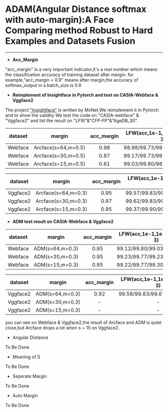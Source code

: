 # ADAM(Angular Distance softmax with auto-margin):A Face Comparing method Robust to Hard Examples and Datasets Fusion

---

- **Acc_Margin**

"acc_margin" is a very important indicator,it's a real number which means the classification accuracy of training dataset after margin.
for example,"acc_margin = 0.9" means after margin,the accuracy of softmax_output in a batch_size is 0.9

- **Reimplement of Insightface in Pytorch and test on CASIA-Webface & Vggface2**

The project ["Insightface"](https://github.com/deepinsight/insightface) is written by MxNet,We reimplement it in Pytorch and to show the validity We test the code on "CASIA-webface" & "Vggface2"
and list the result on "LFW"&"CFP-FP"&"AgeDB_30".

dataset|margin|acc_margin|LFW(acc,1e-1,1e-2,3e-3,1e-3)|CFP-FP|AgeDB_30
:---:|:---:|:---:|:---:|:---:|:---:
Webface|Arcface(s=64,m=0.5)|0.98|98.98/99.73/99.00/98.43/97.93|95.06/97.11/87.76/86.16/77.16|93.28/94.77/80.13/75.70/58.13
Webface|Arcface(s=30,m=0.5)|0.87|99.17/99.73/99.17/98.77/97.13|95.44/97.37/90.42/87.42/81.56|93.45/95.27/80.87/75.43/60.87
Webface|Arcface(s=15,m=0.5)|0.61|99.03/99.80/98.93/98.53/96.73|96.13/98.08/88.68/85.71/80.25|93.02/94.90/74.70/67.23/51.13

dataset|margin|acc_margin|LFW(acc,1e-1,1e-2,3e-3,1e-3)|CFP-FP|AgeDB_30
:---:|:---:|:---:|:---:|:---:|:---:
Vggface2|Arcface(s=64,m=0.3)|0.95|99.57/99.83/99.67/99.47/98.90|98.14/99.34/96.88/95.60/91.19|95.20/97.20/87.83/87.20/69.30
Vggface2|Arcface(s=30,m=0.3)|0.97|99.62/99.83/99.63/99.57/99.27|98.13/99.49/97.31/96.17/93.60|94.83/96.97/85.90/83.27/70.53
Vggface2|Arcface(s=15,m=0.3)|0.95|99.37/99.90/99.43/99.20/98.43|97.33/99.00/95.03/93.68/87.59|91.57/93.07/61.37/52.40/28.40

- **ADM test result on CASIA-Webface & Vggface2**

dataset|margin|acc_margin|LFW(acc,1e-1,1e-2,3e-3,1e-3)|CFP-FP|AgeDB_30
:---:|:---:|:---:|:---:|:---:|:---:
Webface|ADM(s=64,m=0.3)|0.95|99.12/99.80/99.03/98.70/97.53|94.94/97.77/88.94/86.19/74.16|93.60/95.03/81.13/72.73/53.10
Webface|ADM(s=30,m=0.3)|0.95|99.23/99.77/99.23/98.90/97.43|95.54/97.48/91.14/87.42/81.33|93.83/95.87/83.33/78.70/63.00
Webface|ADM(s=15,m=0.3)|0.95|99.22/99.77/99.30/98.93/96.90|96.27/98.11/91.37/88.39/78.96|93.43/95.50/80.57/74.73/64.37

dataset|margin|acc_margin|LFW(acc,1e-1,1e-2,3e-3,1e-3)|CFP-FP|AgeDB_30
:---:|:---:|:---:|:---:|:---:|:---:
Vggface2|ADM(s=64,m=0.3)|0.92|99.58/99.83/99.67/99.53/99.23|97.73/99.00/96.08/94.48/91.28|95.18/96.80/85.13/80.27/71.33
Vggface2|ADM(s=30,m=0.3)|-|-|-|-
Vggface2|ADM(s=15,m=0.3)|-|-|-|-

you can see on Webface & Vggface2,the result of Arcface and ADM is quiet close,but Arcface drops a lot when s = 15 on Vggface2.

- Angular Distance

To Be Done

- Meaning of S

To Be Done

- Seperate Margin

To Be Done

- Auto Margin

To Be Done



